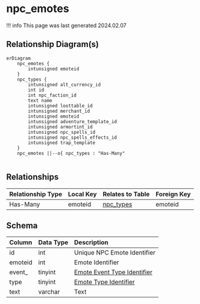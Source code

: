# npc_emotes

!!! info
	This page was last generated 2024.02.07

## Relationship Diagram(s)

```mermaid
erDiagram
    npc_emotes {
        intunsigned emoteid
    }
    npc_types {
        intunsigned alt_currency_id
        int id
        int npc_faction_id
        text name
        intunsigned loottable_id
        intunsigned merchant_id
        intunsigned emoteid
        intunsigned adventure_template_id
        intunsigned armortint_id
        intunsigned npc_spells_id
        intunsigned npc_spells_effects_id
        intunsigned trap_template
    }
    npc_emotes ||--o{ npc_types : "Has-Many"


```


## Relationships

| Relationship Type | Local Key | Relates to Table | Foreign Key |
| :--- | :--- | :--- | :--- |
| Has-Many | emoteid | [npc_types](../../schema/npcs/npc_types.md) | emoteid |


## Schema

| Column | Data Type | Description |
| :--- | :--- | :--- |
| id | int | Unique NPC Emote Identifier |
| emoteid | int | Emote Identifier |
| event_ | tinyint | [Emote Event Type Identifier](../../../../server/npc/emote-event-types) |
| type | tinyint | [Emote Type Identifier](../../../../server/npc/emote-types) |
| text | varchar | Text |

